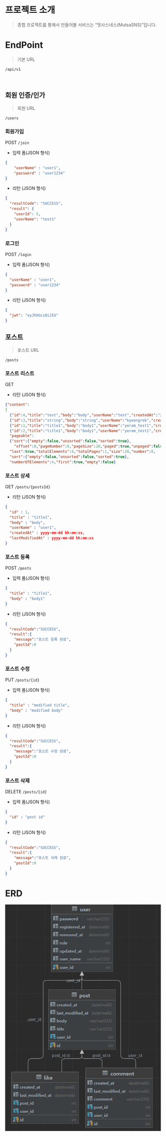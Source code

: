 # 프로젝트 소개
> 종합 프로젝트를 통해서 만들어볼 서비스는 “멋사스네스(MutsaSNS)”입니다. 

# EndPoint
> 기본 URL
```shell
/api/v1
```
<br>

## 회원 인증/인가
> 회원 URL
```shell
/users
```

### 회원가입
POST `/join`
- 입력 폼(JSON 형식)
```json
{
	"userName" : "user1",
	"password" : "user1234"
}
```
- 리턴 (JSON 형식)
```json
{
  "resultCode": "SUCCESS",
  "result": {
    "userId": 5,
    "userName": "test1"
  }
}
```

### 로그인
POST `/login`
- 입력 폼(JSON 형식)
```json
{
  "userName" : "user1",
  "password" : "user1234"
}
```
- 리턴 (JSON 형식)
```json
{
  "jwt": "eyJhbGciOiJIU"
}
```

## 포스트
> 포스트 URL
```shell
/posts
```

### 포스트 리스트
GET
- 리턴 (JSON 형식)
```json
{"content":
[
  {"id":4,"title":"test","body":"body","userName":"test","createdAt":"2022-12-16T16:50:37.515952"},
  {"id":3,"title":"string","body":"string","userName":"kyeongrok","createdAt":"2022-12-16T15:13:19.663287"},
  {"id":1,"title":"title1","body":"body1","userName":"yeram_test1","createdAt":null},
  {"id":2,"title":"title1","body":"body1","userName":"yeram_test1","createdAt":null}],
  "pageable":
  {"sort":{"empty":false,"unsorted":false,"sorted":true},
    "offset":0,"pageNumber":0,"pageSize":20,"paged":true,"unpaged":false},
  "last":true,"totalElements":4,"totalPages":1,"size":20,"number":0,
  "sort":{"empty":false,"unsorted":false,"sorted":true},
  "numberOfElements":4,"first":true,"empty":false}
```

### 포스트 상세
GET `/posts/{postsId}`
- 리턴 (JSON 형식)
```json
{
  "id" : 1,
  "title" : "title1",
  "body" : "body",
  "userName" : "user1",
  "createdAt" : yyyy-mm-dd hh:mm:ss,
  "lastModifiedAt" : yyyy-mm-dd hh:mm:ss
}
```

### 포스트 등록
POST `/posts`
- 입력 폼(JSON 형식)
```json
{
  "title" : "title1",
  "body" : "body1"
}
```
- 리턴 (JSON 형식)
```json
{
  "resultCode":"SUCCESS",
  "result":{
    "message":"포스트 등록 완료",
    "postId":0
  }
}
```
### 포스트 수정
PUT `/posts/{id}`
- 입력 폼(JSON 형식)
```json
{
  "title" : "modified title",
  "body" : "modified body"
}
```
- 리턴 (JSON 형식)
```json
{
  "resultCode":"SUCCESS",
  "result":{
    "message":"포스트 수정 완료",
    "postId":0
  }
}
```

### 포스트 삭제
DELETE `/posts/{id}`
- 입력 폼(JSON 형식)
```json
{
  "id" : "post id"
}
```
- 리턴 (JSON 형식)
```json
{
  "resultCode":"SUCCESS",
  "result":{
    "message":"포스트 삭제 완료",
    "postId":0
  }
}
```


# ERD
![](img/erd.png)